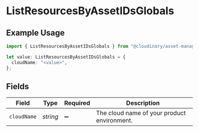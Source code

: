 # ListResourcesByAssetIDsGlobals

## Example Usage

```typescript
import { ListResourcesByAssetIDsGlobals } from "@cloudinary/asset-management/models/operations";

let value: ListResourcesByAssetIDsGlobals = {
  cloudName: "<value>",
};
```

## Fields

| Field                                       | Type                                        | Required                                    | Description                                 |
| ------------------------------------------- | ------------------------------------------- | ------------------------------------------- | ------------------------------------------- |
| `cloudName`                                 | *string*                                    | :heavy_minus_sign:                          | The cloud name of your product environment. |